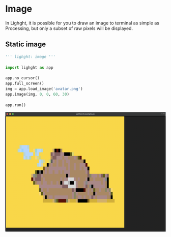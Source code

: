 # Image

In Lighght, it is possible for you to draw an image to terminal as simple as Processing, but only a subset of raw pixels will be displayed.

## Static image

```py
''' lighght: image '''

import lighght as app

app.no_cursor()
app.full_screen()
img = app.load_image('avatar.png')
app.image(img, 0, 0, 60, 30)

app.run()
```

![image](https://raw.githubusercontent.com/charming-art/public-files/master/image.png)

<!-- ## Image Animation -->
